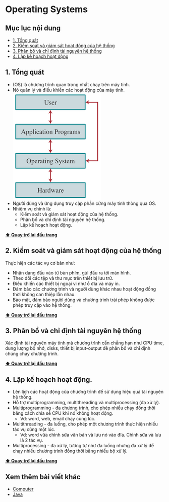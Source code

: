 # Operating Systems

## Mục lục nội dung

- [1. Tổng quát](#1-tổng-quát)
- [2. Kiểm soát và giám sát hoạt động của hệ thống](#2-kiểm-soát-và-giám-sát-hoạt-động-của-hệ-thống)
- [3. Phân bổ và chỉ định tài nguyên hệ thống](#3-phân-bổ-và-chỉ-định-tài-nguyên-hệ-thống)
- [4. Lập kế hoạch hoạt động](#4-lập-kế-hoạch-hoạt-động)

## 1. Tổng quát

- (OS) là chương trình quan trọng nhất chạy trên máy tính.
- Nó quản lý và điều khiển các hoạt động của máy tính.
![alt](/assets/os.png)
- Người dùng và ứng dụng truy cập phần cứng máy tính thông qua OS.
- Nhiệm vụ chính là: 
    - Kiểm soát và giám sát hoạt động của hệ thống.
    - Phân bổ và chỉ định tài nguyên hệ thống.
    - Lập kế hoạch hoạt động.

**[⬆ Quay trở lại đầu trang](#mục-lục-nội-dung)**

## 2. Kiểm soát và giám sát hoạt động của hệ thống

Thực hiện các tác vụ cơ bản như:

- Nhận dạng đầu vào từ bàn phím, gửi đầu ra tới màn hình.
- Theo dõi các tệp và thư mục trên thiết bị lưu trữ.
- Điều khiển các thiết bị ngoại vi như ổ đĩa và máy in.
- Đảm bảo các chương trình và người dùng khác nhau hoạt động đồng thời không can thiệp lẫn nhau.
- Bảo mật, đảm bảo người dùng và chương trình trái phép không được phép truy cập vào hệ thống.

**[⬆ Quay trở lại đầu trang](#mục-lục-nội-dung)**

## 3. Phân bổ và chỉ định tài nguyên hệ thống

Xác định tài nguyên máy tính mà chương trình cần chẳng hạn như CPU time, dung lượng bộ nhớ, disks, thiết bị input-output đẻ phân bổ và chỉ định chúng chạy chương trình.

**[⬆ Quay trở lại đầu trang](#mục-lục-nội-dung)**

## 4. Lập kế hoạch hoạt động.

- Lên lịch các hoạt động của chương trình để sử dụng hiệu quả tài nguyên hệ thống.
- Hỗ trợ multiprogramming, multithreading và multiprocessing (đa xử lý).
- Multiprogramming - đa chương trình, cho phép nhiều chạy đồng thời bằng cách chia sẽ CPU khi nó không hoạt động.
    - Vd: word, web, email chạy cùng lúc.
- Multithreading - đa luồng, cho phép một chương trình thực hiện nhiều tác vụ cùng một lúc.
    - Vd: word vừa chỉnh sửa văn bản và lưu nó vào đĩa. Chỉnh sửa và lưu là 2 tác vụ.
- Multiprocessing - đa xử lý, tương tự như đa luồng nhưng đa xử lý để chạy nhiều chương trình đồng thời bằng nhiều bộ xử lý.  

**[⬆ Quay trở lại đầu trang](#mục-lục-nội-dung)**

## Xem thêm bài viết khác

- [Computer](day1.md)
- [Java](day3.md)
